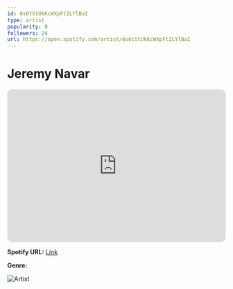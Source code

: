 ```yaml
---
id: 6s6tStUkKcWXpFtZLYlBaI
type: artist
popularity: 0
followers: 24
url: https://open.spotify.com/artist/6s6tStUkKcWXpFtZLYlBaI
---
```

# Jeremy Navar

<iframe style="border-radius:12px" src="https://open.spotify.com/embed/artist/6s6tStUkKcWXpFtZLYlBaI" width="100%" height="352" frameBorder="0" allowfullscreen="" allow="autoplay; clipboard-write; encrypted-media; fullscreen; picture-in-picture" loading="lazy"></iframe>

**Spotify URL:** [Link](https://open.spotify.com/artist/6s6tStUkKcWXpFtZLYlBaI)

**Genre:** 

![Artist](https://i.scdn.co/image/ab67616d0000b2734b773335865c766e7c9f64fd)
